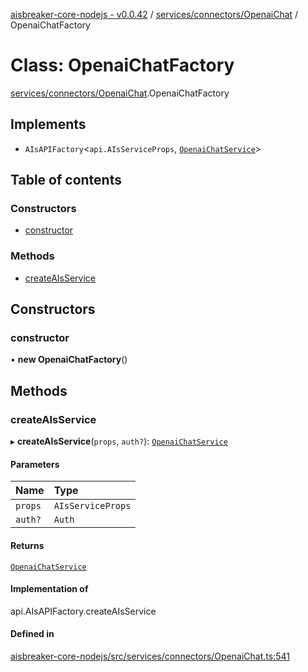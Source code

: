 [aisbreaker-core-nodejs - v0.0.42](../README.md) / [services/connectors/OpenaiChat](../modules/services_connectors_OpenaiChat.md) / OpenaiChatFactory

# Class: OpenaiChatFactory

[services/connectors/OpenaiChat](../modules/services_connectors_OpenaiChat.md).OpenaiChatFactory

## Implements

- `AIsAPIFactory`<`api.AIsServiceProps`, [`OpenaiChatService`](services_connectors_OpenaiChat.OpenaiChatService.md)\>

## Table of contents

### Constructors

- [constructor](services_connectors_OpenaiChat.OpenaiChatFactory.md#constructor)

### Methods

- [createAIsService](services_connectors_OpenaiChat.OpenaiChatFactory.md#createaisservice)

## Constructors

### constructor

• **new OpenaiChatFactory**()

## Methods

### createAIsService

▸ **createAIsService**(`props`, `auth?`): [`OpenaiChatService`](services_connectors_OpenaiChat.OpenaiChatService.md)

#### Parameters

| Name | Type |
| :------ | :------ |
| `props` | `AIsServiceProps` |
| `auth?` | `Auth` |

#### Returns

[`OpenaiChatService`](services_connectors_OpenaiChat.OpenaiChatService.md)

#### Implementation of

api.AIsAPIFactory.createAIsService

#### Defined in

[aisbreaker-core-nodejs/src/services/connectors/OpenaiChat.ts:541](https://github.com/aisbreaker/aisbreaker-js/blob/develop/packages/aisbreaker-core-nodejs/src/services/connectors/OpenaiChat.ts#L541)
